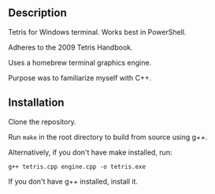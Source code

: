 ## Description
Tetris for Windows terminal. Works best in PowerShell.

Adheres to the 2009 Tetris Handbook.

Uses a homebrew terminal graphics engine.

Purpose was to familiarize myself with C++.

## Installation
Clone the repository.

Run `make` in the root directory to build from source using g++.

Alternatively, if you don't have make installed, run:

`g++ tetris.cpp engine.cpp -o tetris.exe`

If you don't have g++ installed, install it.
